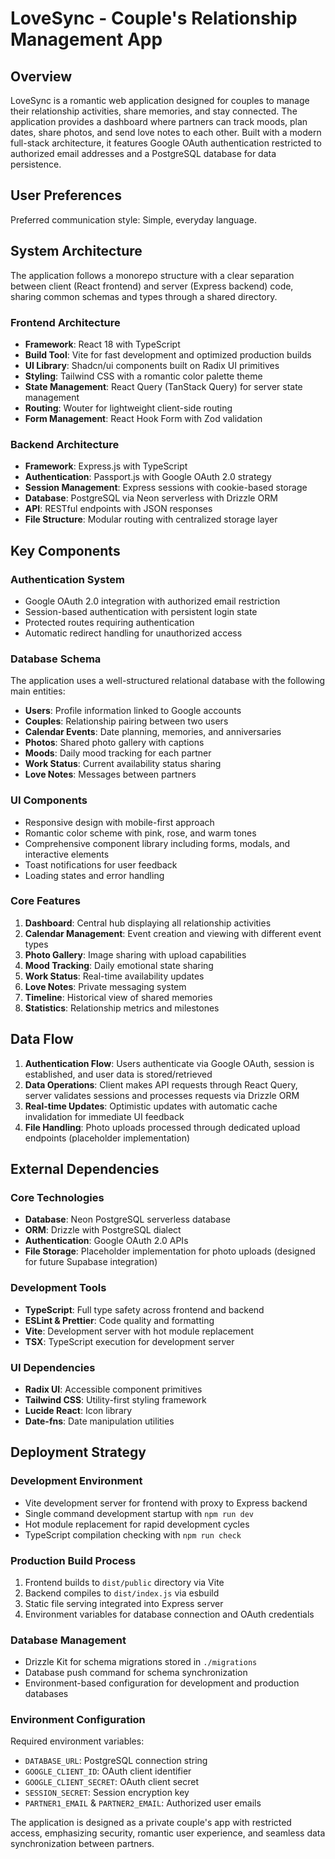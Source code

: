 # LoveSync - Couple's Relationship Management App

## Overview

LoveSync is a romantic web application designed for couples to manage their relationship activities, share memories, and stay connected. The application provides a dashboard where partners can track moods, plan dates, share photos, and send love notes to each other. Built with a modern full-stack architecture, it features Google OAuth authentication restricted to authorized email addresses and a PostgreSQL database for data persistence.

## User Preferences

Preferred communication style: Simple, everyday language.

## System Architecture

The application follows a monorepo structure with a clear separation between client (React frontend) and server (Express backend) code, sharing common schemas and types through a shared directory.

### Frontend Architecture
- **Framework**: React 18 with TypeScript
- **Build Tool**: Vite for fast development and optimized production builds
- **UI Library**: Shadcn/ui components built on Radix UI primitives
- **Styling**: Tailwind CSS with a romantic color palette theme
- **State Management**: React Query (TanStack Query) for server state management
- **Routing**: Wouter for lightweight client-side routing
- **Form Management**: React Hook Form with Zod validation

### Backend Architecture
- **Framework**: Express.js with TypeScript
- **Authentication**: Passport.js with Google OAuth 2.0 strategy
- **Session Management**: Express sessions with cookie-based storage
- **Database**: PostgreSQL via Neon serverless with Drizzle ORM
- **API**: RESTful endpoints with JSON responses
- **File Structure**: Modular routing with centralized storage layer

## Key Components

### Authentication System
- Google OAuth 2.0 integration with authorized email restriction
- Session-based authentication with persistent login state
- Protected routes requiring authentication
- Automatic redirect handling for unauthorized access

### Database Schema
The application uses a well-structured relational database with the following main entities:
- **Users**: Profile information linked to Google accounts
- **Couples**: Relationship pairing between two users
- **Calendar Events**: Date planning, memories, and anniversaries
- **Photos**: Shared photo gallery with captions
- **Moods**: Daily mood tracking for each partner
- **Work Status**: Current availability status sharing
- **Love Notes**: Messages between partners

### UI Components
- Responsive design with mobile-first approach
- Romantic color scheme with pink, rose, and warm tones
- Comprehensive component library including forms, modals, and interactive elements
- Toast notifications for user feedback
- Loading states and error handling

### Core Features
1. **Dashboard**: Central hub displaying all relationship activities
2. **Calendar Management**: Event creation and viewing with different event types
3. **Photo Gallery**: Image sharing with upload capabilities
4. **Mood Tracking**: Daily emotional state sharing
5. **Work Status**: Real-time availability updates
6. **Love Notes**: Private messaging system
7. **Timeline**: Historical view of shared memories
8. **Statistics**: Relationship metrics and milestones

## Data Flow

1. **Authentication Flow**: Users authenticate via Google OAuth, session is established, and user data is stored/retrieved
2. **Data Operations**: Client makes API requests through React Query, server validates sessions and processes requests via Drizzle ORM
3. **Real-time Updates**: Optimistic updates with automatic cache invalidation for immediate UI feedback
4. **File Handling**: Photo uploads processed through dedicated upload endpoints (placeholder implementation)

## External Dependencies

### Core Technologies
- **Database**: Neon PostgreSQL serverless database
- **ORM**: Drizzle with PostgreSQL dialect
- **Authentication**: Google OAuth 2.0 APIs
- **File Storage**: Placeholder implementation for photo uploads (designed for future Supabase integration)

### Development Tools
- **TypeScript**: Full type safety across frontend and backend
- **ESLint & Prettier**: Code quality and formatting
- **Vite**: Development server with hot module replacement
- **TSX**: TypeScript execution for development server

### UI Dependencies
- **Radix UI**: Accessible component primitives
- **Tailwind CSS**: Utility-first styling framework
- **Lucide React**: Icon library
- **Date-fns**: Date manipulation utilities

## Deployment Strategy

### Development Environment
- Vite development server for frontend with proxy to Express backend
- Single command development startup with `npm run dev`
- Hot module replacement for rapid development cycles
- TypeScript compilation checking with `npm run check`

### Production Build Process
1. Frontend builds to `dist/public` directory via Vite
2. Backend compiles to `dist/index.js` via esbuild
3. Static file serving integrated into Express server
4. Environment variables for database connection and OAuth credentials

### Database Management
- Drizzle Kit for schema migrations stored in `./migrations`
- Database push command for schema synchronization
- Environment-based configuration for development and production databases

### Environment Configuration
Required environment variables:
- `DATABASE_URL`: PostgreSQL connection string
- `GOOGLE_CLIENT_ID`: OAuth client identifier
- `GOOGLE_CLIENT_SECRET`: OAuth client secret
- `SESSION_SECRET`: Session encryption key
- `PARTNER1_EMAIL` & `PARTNER2_EMAIL`: Authorized user emails

The application is designed as a private couple's app with restricted access, emphasizing security, romantic user experience, and seamless data synchronization between partners.